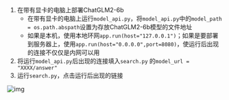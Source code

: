 1. 在带有显卡的电脑上部署ChatGLM2-6b
    - 在带有显卡的电脑上运行`model_api.py`，将`model_api.py`中的`model_path = os.path.abspath`设置为存放ChatGLM2-6b模型的文件地址
    - 如果是本机，使用本地环网`app.run(host="127.0.0.1")`；如果是要部署到服务器上，使用`app.run(host="0.0.0.0",port=8080)`，使运行后出现的连接不仅仅是内网可以用
2. 将运行`model_api.py`后出现的连接填入`search.py` 的`model_url = "XXXX/answer"`
3. 运行`search.py`，点击运行后出现的链接

![img](https://github.com/weilifan/Ask-Everything/blob/master/demo.gif)
